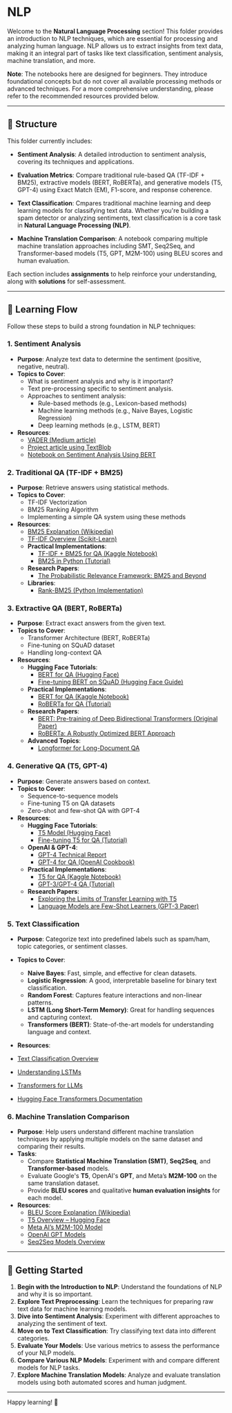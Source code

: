# NLP

Welcome to the **Natural Language Processing** section! This folder provides an introduction to NLP techniques, which are essential for processing and analyzing human language. NLP allows us to extract insights from text data, making it an integral part of tasks like text classification, sentiment analysis, machine translation, and more.

**Note**: The notebooks here are designed for beginners. They introduce foundational concepts but do not cover all available processing methods or advanced techniques. For a more comprehensive understanding, please refer to the recommended resources provided below.

---

## 📂 Structure

This folder currently includes:

- **Sentiment Analysis**: A detailed introduction to sentiment analysis, covering its techniques and applications.
- **Evaluation Metrics**: Compare traditional rule-based QA (TF-IDF + BM25), extractive models (BERT, RoBERTa), and generative models (T5, GPT-4) using Exact Match (EM), F1-score, and response coherence.
- **Text Classification**: Cmpares traditional machine learning and deep learning models for classifying text data. Whether you're building a spam detector or analyzing sentiments, text classification is a core task in **Natural Language Processing (NLP)**.

- **Machine Translation Comparison**: A notebook comparing multiple machine translation approaches including SMT, Seq2Seq, and Transformer-based models (T5, GPT, M2M-100) using BLEU scores and human evaluation.

Each section includes **assignments** to help reinforce your understanding, along with **solutions** for self-assessment.

---

## 🔗 Learning Flow

Follow these steps to build a strong foundation in NLP techniques:


### 1. **Sentiment Analysis**
   - **Purpose**: Analyze text data to determine the sentiment (positive, negative, neutral).
   - **Topics to Cover**:
     - What is sentiment analysis and why is it important?
     - Text pre-processing specific to sentiment analysis.
     - Approaches to sentiment analysis:
       - Rule-based methods (e.g., Lexicon-based methods)
       - Machine learning methods (e.g., Naive Bayes, Logistic Regression)
       - Deep learning methods (e.g., LSTM, BERT)
   - **Resources**:
     - [VADER (Medium article)](https://medium.com/@rslavanyageetha/vader-a-comprehensive-guide-to-sentiment-analysis-in-python-c4f1868b0d2e)
     - [Project article using TextBlob](https://medium.com/@qudrohbidemi/sentiment-analysis-project-using-textblob-216d3fe119fc)
     - [Notebook on Sentiment Analysis Using BERT](https://www.kaggle.com/code/prakharrathi25/sentiment-analysis-using-bert)

### 2. **Traditional QA (TF-IDF + BM25)**
   - **Purpose**: Retrieve answers using statistical methods.
   - **Topics to Cover**:
     - TF-IDF Vectorization
     - BM25 Ranking Algorithm
     - Implementing a simple QA system using these methods
   - **Resources**:
     - [BM25 Explanation (Wikipedia)](https://en.wikipedia.org/wiki/Okapi_BM25)
     - [TF-IDF Overview (Scikit-Learn)](https://scikit-learn.org/stable/modules/feature_extraction.html#tfidf-term-weighting)
     - **Practical Implementations**:
       - [TF-IDF + BM25 for QA (Kaggle Notebook)](https://www.kaggle.com/code/lykin22/tf-idf-and-bm25-for-document-retrieval)
       - [BM25 in Python (Tutorial)](https://towardsdatascience.com/how-to-implement-bm25-in-python-7f39e00a9bf3)
     - **Research Papers**:
       - [The Probabilistic Relevance Framework: BM25 and Beyond](https://www.cl.cam.ac.uk/techreports/UCAM-CL-TR-446.pdf)
     - **Libraries**:
       - [Rank-BM25 (Python Implementation)](https://pypi.org/project/rank-bm25/)

### 3. **Extractive QA (BERT, RoBERTa)**
   - **Purpose**: Extract exact answers from the given text.
   - **Topics to Cover**:
     - Transformer Architecture (BERT, RoBERTa)
     - Fine-tuning on SQuAD dataset
     - Handling long-context QA
   - **Resources**:
     - **Hugging Face Tutorials**:
       - [BERT for QA (Hugging Face)](https://huggingface.co/transformers/model_doc/bert.html)
       - [Fine-tuning BERT on SQuAD (Hugging Face Guide)](https://huggingface.co/transformers/custom_datasets.html#question-answering-with-squad-2-0)
     - **Practical Implementations**:
       - [BERT for QA (Kaggle Notebook)](https://www.kaggle.com/code/abhinand05/bert-for-humans-tutorial-baseline)
       - [RoBERTa for QA (Tutorial)](https://towardsdatascience.com/question-answering-with-roberta-and-bert-c7e6f5a6e0a8)
     - **Research Papers**:
       - [BERT: Pre-training of Deep Bidirectional Transformers (Original Paper)](https://arxiv.org/abs/1810.04805)
       - [RoBERTa: A Robustly Optimized BERT Approach](https://arxiv.org/abs/1907.11692)
     - **Advanced Topics**:
       - [Longformer for Long-Document QA](https://arxiv.org/abs/2004.05150)

### 4. **Generative QA (T5, GPT-4)**
   - **Purpose**: Generate answers based on context.
   - **Topics to Cover**:
     - Sequence-to-sequence models
     - Fine-tuning T5 on QA datasets
     - Zero-shot and few-shot QA with GPT-4
   - **Resources**:
     - **Hugging Face Tutorials**:
       - [T5 Model (Hugging Face)](https://huggingface.co/transformers/model_doc/t5.html)
       - [Fine-tuning T5 for QA (Tutorial)](https://towardsdatascience.com/fine-tuning-t5-for-question-answering-7b6a8e62a271)
     - **OpenAI & GPT-4**:
       - [GPT-4 Technical Report](https://openai.com/research/gpt-4)
       - [GPT-4 for QA (OpenAI Cookbook)](https://github.com/openai/openai-cookbook/blob/main/examples/Question_answering_using_embeddings.ipynb)
     - **Practical Implementations**:
       - [T5 for QA (Kaggle Notebook)](https://www.kaggle.com/code/abhinand05/t5-for-question-generation-pytorch)
       - [GPT-3/GPT-4 QA (Tutorial)](https://towardsdatascience.com/question-answering-with-gpt-3-5-and-gpt-4-a-comparison-4f2a8b4f9a4e)
     - **Research Papers**:
       - [Exploring the Limits of Transfer Learning with T5](https://arxiv.org/abs/1910.10683)
       - [Language Models are Few-Shot Learners (GPT-3 Paper)](https://arxiv.org/abs/2005.14165)

### 5. **Text Classification**
   - **Purpose**: Categorize text into predefined labels such as spam/ham, topic categories, or sentiment classes.
   - **Topics to Cover**:
      - **Naive Bayes**: Fast, simple, and effective for clean datasets.
      - **Logistic Regression**: A good, interpretable baseline for binary text classification.
      - **Random Forest**: Captures feature interactions and non-linear patterns.
      - **LSTM (Long Short-Term Memory)**: Great for handling sequences and capturing context.
      - **Transformers (BERT)**: State-of-the-art models for understanding language and context.

   - **Resources**:
- [Text Classification Overview ](https://levity.ai/blog/text-classification)
- [Understanding LSTMs ](https://colah.github.io/posts/2015-08-Understanding-LSTMs/)
- [Transformers for LLMs ](https://medium.com/@jimwang3589/what-are-the-different-transformers-for-llms-like-bert-chatgpt-and-google-flan-t5-2a52f4dd132f)
- [Hugging Face Transformers Documentation](https://huggingface.co/docs/transformers/en/tasks/sequence_classification)

### 6. **Machine Translation Comparison**
- **Purpose**: Help users understand different machine translation techniques by applying multiple models on the same dataset and comparing their results.
- **Tasks**:
  - Compare **Statistical Machine Translation (SMT)**, **Seq2Seq**, and **Transformer-based** models.
  - Evaluate Google's **T5**, OpenAI's **GPT**, and Meta’s **M2M-100** on the same translation dataset.
  - Provide **BLEU scores** and qualitative **human evaluation insights** for each model.
- **Resources**:
  - [BLEU Score Explanation (Wikipedia)](https://en.wikipedia.org/wiki/BLEU)
  - [T5 Overview – Hugging Face](https://huggingface.co/transformers/model_doc/t5.html)
  - [Meta AI’s M2M-100 Model](https://ai.facebook.com/blog/m2m-100-open-and-multilingual-machine-translation/)
  - [OpenAI GPT Models](https://platform.openai.com/docs/guides/gpt)
  - [Seq2Seq Models Overview](https://machinelearningmastery.com/encoder-decoder-attention-sequence-to-sequence-prediction-keras/)

---

## 🏁 Getting Started

1. **Begin with the Introduction to NLP**: Understand the foundations of NLP and why it is so important.
2. **Explore Text Preprocessing**: Learn the techniques for preparing raw text data for machine learning models.
3. **Dive into Sentiment Analysis**: Experiment with different approaches to analyzing the sentiment of text.
4. **Move on to Text Classification**: Try classifying text data into different categories.
5. **Evaluate Your Models**: Use various metrics to assess the performance of your NLP models.
6. **Compare Various NLP Models**: Experiment with and compare different models for NLP tasks.
7. **Explore Machine Translation Models**: Analyze and evaluate translation models using both automated scores and human judgment.

---

Happy learning! 🚀